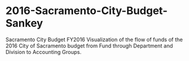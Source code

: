 # 2016-Sacramento-City-Budget-Sankey
Sacramento City Budget FY2016
Visualization of the flow of funds of the 2016 City of Sacramento budget from Fund through Department and Division to Accounting Groups.

